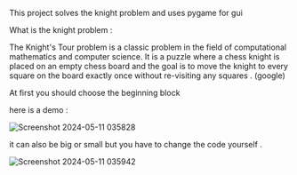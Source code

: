 This project solves the knight problem and uses pygame for gui

What is the knight problem :

The Knight's Tour problem is a classic problem in the field of computational mathematics and computer science. It is a puzzle where a chess knight is placed on an empty chess board and the goal is to move the knight to every square on the board exactly once without re-visiting any squares . (google)


At first you should choose the beginning block


here is a demo :


![Screenshot 2024-05-11 035828](https://github.com/AlirezaSaadatmand/Knight-Problem/assets/157215281/7c0ae124-2ba1-448e-87b9-e8aadbbb8ec6)



it can also be big or small but you have to change the code yourself . 


![Screenshot 2024-05-11 035942](https://github.com/AlirezaSaadatmand/Knight-Problem/assets/157215281/19c1d882-0a4c-4e05-bbe1-f5d1137e7195)
